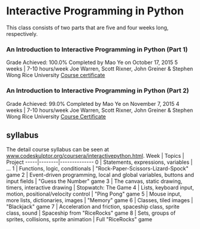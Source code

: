 # Interactive Programming in Python
This class consists of two parts that are five and four weeks long, respectively.

### An Introduction to Interactive Programming in Python (Part 1)
Grade Achieved: 100.0%
Completed by Mao Ye on October 17, 2015
5 weeks  |  7-10 hours/week
Joe Warren, Scott Rixner, John Greiner & Stephen Wong
Rice University
[Course certificate](https://www.coursera.org/account/accomplishments/certificate/ADD6B6CVQ7)
### An Introduction to Interactive Programming in Python (Part 2)
Grade Achieved: 99.0%
Completed by Mao Ye on November 7, 2015
4 weeks  |  7-10 hours/week
Joe Warren, Scott Rixner, John Greiner & Stephen Wong
Rice University
[Course Certificate](https://www.coursera.org/account/accomplishments/certificate/PWP625THB8)
## syllabus
The detail course syllabus can be seen at www.codeskulptor.org/coursera/interactivepython.html.
Week | Topics | Project
-----|--------|--------------
0 | Statements, expressions, variables | ...
1 | Functions, logic, conditionals | "Rock-Paper-Scissors-Lizard-Spock" game
2 | Event-driven programming, local and global variables, buttons and input fields | "Guess the Number" game
3 | The canvas, static drawing, timers, interactive drawing | Stopwatch: The Game
4 | Lists, keyboard input, motion, positional/velocity control | "Ping Pong" game
5 | Mouse input, more lists, dictionaries, images | "Memory" game 
6 | Classes, tiled images | "Blackjack" game
7 | Acceleration and friction, spaceship class, sprite class, sound | Spaceship from "RiceRocks" game
8 | Sets, groups of sprites, collisions, sprite animation | Full "RiceRocks" game
